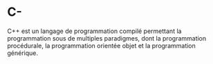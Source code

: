 # C-
C++ est un langage de programmation compilé permettant la programmation sous de multiples paradigmes, dont la programmation procédurale, la programmation orientée objet et la programmation générique.
